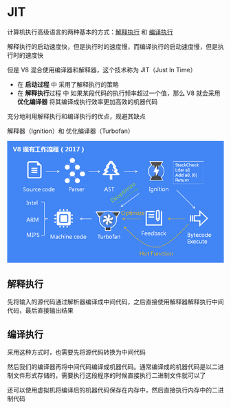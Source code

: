 # JIT

计算机执行高级语言的两种基本的方式：[解释执行](jit.md#jie-shi-zhi-hang) 和 [编译执行](jit.md#bian-yi-zhi-hang)

解释执行的启动速度快，但是执行时的速度慢，而编译执行的启动速度慢，但是执行时的速度快

但是 V8 混合使用编译器和解释器，这个技术称为 JIT（Just In Time）

* 在 **启动过程** 中 采用了解释执行的策略
* 在 **解释执行**过程 中 如果某段代码的执行频率超过一个值，那么 V8 就会采用 **优化编译器** 将其编译成执行效率更加高效的机器代码

充分地利用解释执行和编译执行的优点，规避其缺点

解释器（Ignition）和 优化编译器（Turbofan）

![](../../.gitbook/assets/v8-gong-zuo-liu-cheng.png)

## 解释执行

先将输入的源代码通过解析器编译成中间代码，之后直接使用解释器解释执行中间代码，最后直接输出结果

## 编译执行

采用这种方式时，也需要先将源代码转换为中间代码

然后我们的编译器再将中间代码编译成机器代码。通常编译成的机器代码是以二进制文件形式存储的，需要执行这段程序的时候直接执行二进制文件就可以了

还可以使用虚拟机将编译后的机器代码保存在内存中，然后直接执行内存中的二进制代码



